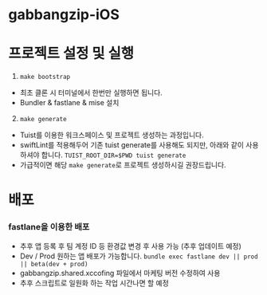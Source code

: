 # gabbangzip-iOS

# 프로젝트 설정 및 실행
1. `make bootstrap`
  - 최초 클론 시 터미널에서 한번만 실행하면 됩니다.
  - Bundler & fastlane & mise 설치
2. `make generate`
  - Tuist를 이용한 워크스페이스 및 프로젝트 생성하는 과정입니다.
  - swiftLint를 적용해두어 기존 tuist generate를 사용해도 되지만, 아래와 같이 사용하셔야 합니다.
    `TUIST_ROOT_DIR=$PWD tuist generate`
  - 가급적이면 해당 `make generate`로 프로젝트 생성하시길 권장드립니다.

# 배포
### fastlane을 이용한 배포
  - 추후 앱 등록 후 팀 계정 ID 등 환경값 변경 후 사용 가능 (추후 업데이트 예정)
  - Dev / Prod 원하는 앱 배포가 가능합니다.
    `bundle exec fastlane dev || prod || beta(dev + prod)`
  - gabbangzip.shared.xccofing 파일에서 마케팅 버전 수정하여 사용
  - 추후 스크립트로 일원화 하는 작업 시간나면 할 예정